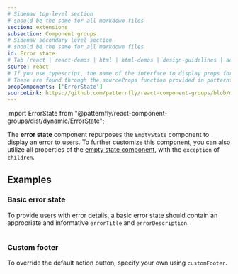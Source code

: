 ```yaml
---
# Sidenav top-level section
# should be the same for all markdown files
section: extensions
subsection: Component groups
# Sidenav secondary level section
# should be the same for all markdown files
id: Error state
# Tab (react | react-demos | html | html-demos | design-guidelines | accessibility)
source: react
# If you use typescript, the name of the interface to display props for
# These are found through the sourceProps function provided in patternfly-docs.source.js
propComponents: ['ErrorState']
sourceLink: https://github.com/patternfly/react-component-groups/blob/main/packages/module/patternfly-docs/content/extensions/component-groups/examples/ErrorState/ErrorState.md
---
```


import ErrorState from "@patternfly/react-component-groups/dist/dynamic/ErrorState";

The **error state** component repurposes the `EmptyState` component to display an error to users. To further customize this component, you can also utilize all properties of the [empty state component](/components/empty-state), with the `exception` of `children`.

## Examples

### Basic error state

To provide users with error details, a basic error state should contain an appropriate and informative `errorTitle` and `errorDescription`. 

```js file="./ErrorStateExample.tsx"

```

### Custom footer

To override the default action button, specify your own using `customFooter`. 

```js file="./ErrorStateFooterExample.tsx"

```
